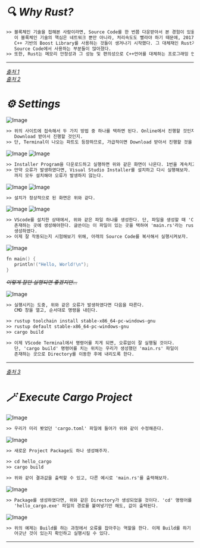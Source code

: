 # _🔍 Why Rust?_

```txt
>> 블록체인 기술을 접해본 사람이라면, Source Code를 한 번쯤 다운받아서 본 경험이 있을 것이다.
   이 블록체인 기술의 핵심은 네트워크 뿐만 아니라, 처리속도도 빨라야 하기 때문에, 2017년 경
   C++ 기반의 Boost Library를 사용하는 것들이 생겨나기 시작했다. 그 대체재인 Rust가 최근 블록체인
   Source Code에서 사용하는 부분들이 많아졌다.
>> 또한, Rust는 메모리 안정성과 그 성능 및 편의성으로 C++언어를 대체하는 프로그래밍 언어로 쓰이고 있다.
```

<hr>

_[출처 1](https://www.youtube.com/watch?v=aW7wK4-2Dwc&list=PLdvEO-IMMcPvfiBkVwgIwDf4AuTjI2aeG&index=1)_ <br>
_[출처 2](https://www.youtube.com/watch?v=EUc9zz3sMwE&list=PLsGh7Wc318khzAJOJIJpkL0KHMr4iAk0z)_

# _⚙️ Settings_

![Image](https://github.com/user-attachments/assets/50873995-dc06-42ac-90aa-4be980849b8d)

```txt
>> 위의 사이트에 접속해서 두 가지 방법 중 하나를 택하면 된다. Online에서 진행할 것인지 아니면,
   Download 받아서 진행할 것인지.
>> 단, Terminal이 나오는 파트도 등장하므로, 가급적이면 Download 받아서 진행할 것을 권장한다.
```
![Image](https://github.com/user-attachments/assets/ab2816b9-c21c-485a-9aaa-8c404d122d80)
![Image](https://github.com/user-attachments/assets/f0c0d56c-d30f-44b5-83f8-bc2e28a31085)

```txt
>> Installer Program을 다운로드하고 실행하면 위와 같은 화면이 나온다. 1번을 계속치고, 다음으로 넘어가자.
>> 만약 오류가 발생하였다면, Visual Studio Installer를 설치하고 다시 실행해보자. 'Build Tools for Visual Studio 2019'
   까지 모두 설치해야 오류가 발생하지 않는다.
```

![Image](https://github.com/user-attachments/assets/a6b46b5f-c28f-4185-8665-8587f099a4d2)
![Image](https://github.com/user-attachments/assets/d6d9cc59-4c02-4efb-94c3-0d9669368679)

```txt
>> 설치가 정상적으로 된 화면은 위와 같다.
```

![Image](https://github.com/user-attachments/assets/9e95938e-b342-4734-ac1e-906117f56267)
![Image](https://github.com/user-attachments/assets/45a39cc8-c7c0-4a42-8021-0f741bc04a0a)

```txt
>> VScode를 설치한 상태에서, 위와 같은 파일 하나를 생성한다. 단, 파일을 생성할 때 'Cargo.toml'파일이
   존재하는 곳에 생성해야한다. 글쓴이는 이 파일이 있는 곳을 택하여 'main.rs'라는 rust 파일을 하나
   생성하였다.
>> 이제 잘 작동되는지 시험해보기 위해, 아래의 Source Code를 복사해서 실행시켜보자.
```

![Image](https://github.com/user-attachments/assets/ee2b8aa7-40a1-4b12-b65f-6f1adc10b840)

```C++
fn main() {
   println!("Hello, World!\n");
}
```

_~~이렇게 잘만 실행되면 좋겠지만...~~_

![Image](https://github.com/user-attachments/assets/e4eb0d09-78c4-4bde-803c-78a4ed6b6f04)

```txt
>> 실행시키는 도중, 위와 같은 오류가 발생하였다면 다음을 따른다.
   CMD 창을 열고, 순서대로 명령을 내린다.
```

```txt
>> rustup toolchain install stable-x86_64-pc-windows-gnu
>> rustup default stable-x86_64-pc-windows-gnu
>> cargo build
```

```txt
>> 이제 VScode Terminal에서 명령어를 치게 되면, 오류없이 잘 실행될 것이다.
   단, 'cargo build' 명령어를 치는 위치는 우리가 생성했던 'main.rs' 파일이
   존재하는 곳으로 Directory를 이동한 후에 내리도록 한다. 
```

<hr>

_[출처 3](https://ng1004.tistory.com/127)_

# _🪄 Execute Cargo Project_

![Image](https://github.com/user-attachments/assets/c0d57ab4-1be1-4169-a736-a1d37ba2bddc)

```txt
>> 우리가 미리 봣었던 'cargo.toml' 파일에 들어가 위와 같이 수정해준다.
```

![Image](https://github.com/user-attachments/assets/e28cddde-5849-4aa9-8712-56549a21834c)

```txt
>> 새로운 Project Package도 하나 생성해주자.
```

```txt
>> cd hello_cargo
>> cargo build
```

```txt
>> 위와 같이 결과값을 출력할 수 있고, 다른 예시로 'main.rs'를 출력해보자.
```

![Image](https://github.com/user-attachments/assets/ac4b1317-9219-4d46-a4b7-a51b3214e3f6)

```txt
>> Package를 생성하였다면, 위와 같은 Directory가 생성되었을 것이다. 'cd' 명령어를 넣을 필요 없이,
   'hello_cargo.exe' 파일의 경로를 붙여넣기만 해도, 값이 출력된다.
```

![Image](https://github.com/user-attachments/assets/211b9260-e2f5-4cd5-b21f-0c5c5621cf00)

```txt
>> 위의 예제는 Build를 하는 과정에서 오류를 잡아주는 역할을 한다. 이제 Build를 하기 전에, 문법에
   어긋난 것이 있는지 확인하고 실행시킬 수 있다.
```

<hr>










